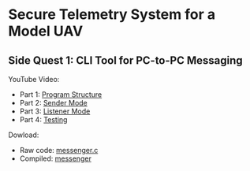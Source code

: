 # Secure Telemetry System for a Model UAV

## Side Quest 1: CLI Tool for PC-to-PC Messaging
YouTube Video:
- Part 1: [Program Structure](https://youtu.be/wT2YFc1zsDU)
- Part 2: [Sender Mode](https://youtu.be/uquqjo0JEt8)
- Part 3: [Listener Mode](https://youtu.be/dlJetFl374g)
- Part 4: [Testing](https://youtu.be/IjyIfoXUDcU)

Dowload:
- Raw code: [messenger.c](https://github.com/faitinchan/Secure-Telemetry-System-for-a-Model-UAV/blob/main/Side%20Quest%201/messenger.c)
- Compiled: [messenger](https://github.com/faitinchan/Secure-Telemetry-System-for-a-Model-UAV/blob/main/Side%20Quest%201/messenger)
